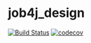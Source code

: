 # job4j_design
[![Build Status](https://app.travis-ci.com/Sergei159/job4j_design.svg?branch=main)](https://app.travis-ci.com/Sergei159/job4j_design)
[![codecov](https://codecov.io/gh/Sergei159/job4j_design/branch/master/graph/badge.svg?token=NYADQNBWHX)](https://codecov.io/gh/Sergei159/job4j_design)